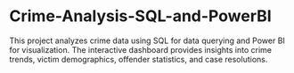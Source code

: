 # Crime-Analysis-SQL-and-PowerBI
This project analyzes crime data using SQL for data querying and Power BI for visualization. The interactive dashboard provides insights into crime trends, victim demographics, offender statistics, and case resolutions.
